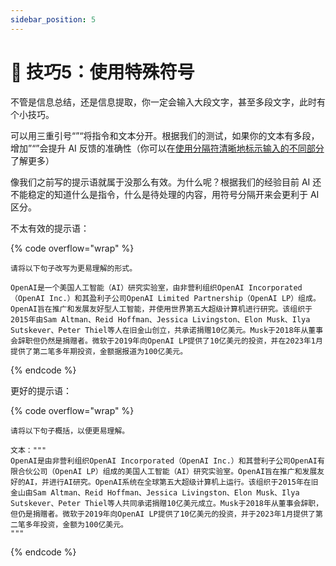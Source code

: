 ```yaml
---
sidebar_position: 5
---
```


# 🔣 技巧5：使用特殊符号

不管是信息总结，还是信息提取，你一定会输入大段文字，甚至多段文字，此时有个小技巧。

可以用三重引号“”“将指令和文本分开。根据我们的测试，如果你的文本有多段，增加”“”会提升 AI 反馈的准确性（你可以在[使用分隔符清晰地标示输入的不同部分](../best-practice/zhi-ling-de-nei-rong-qing-xi-ming-que.md#san-shi-yong-fen-ge-fu-qing-xi-di-biao-shi-shu-ru-de-bu-tong-bu-fen)了解更多）

像我们之前写的提示语就属于没那么有效。为什么呢？根据我们的经验目前 AI 还不能稳定的知道什么是指令，什么是待处理的内容，用符号分隔开来会更利于 AI 区分。

不太有效的提示语：

{% code overflow="wrap" %}
```other
请将以下句子改写为更易理解的形式。

OpenAI是一个美国人工智能（AI）研究实验室，由非营利组织OpenAI Incorporated（OpenAI Inc.）和其盈利子公司OpenAI Limited Partnership（OpenAI LP）组成。 OpenAI旨在推广和发展友好型人工智能，并使用世界第五大超级计算机进行研究。该组织于2015年由Sam Altman、Reid Hoffman、Jessica Livingston、Elon Musk、Ilya Sutskever、Peter Thiel等人在旧金山创立，共承诺捐赠10亿美元。Musk于2018年从董事会辞职但仍然是捐赠者。微软于2019年向OpenAI LP提供了10亿美元的投资，并在2023年1月提供了第二笔多年期投资，金额据报道为100亿美元。
```
{% endcode %}

更好的提示语：

{% code overflow="wrap" %}
```other
请将以下句子概括，以便更易理解。

文本："""
OpenAI是由非营利组织OpenAI Incorporated（OpenAI Inc.）和其营利子公司OpenAI有限合伙公司（OpenAI LP）组成的美国人工智能（AI）研究实验室。OpenAI旨在推广和发展友好的AI，并进行AI研究。OpenAI系统在全球第五大超级计算机上运行。该组织于2015年在旧金山由Sam Altman、Reid Hoffman、Jessica Livingston、Elon Musk、Ilya Sutskever、Peter Thiel等人共同承诺捐赠10亿美元成立。Musk于2018年从董事会辞职，但仍是捐赠者。微软于2019年向OpenAI LP提供了10亿美元的投资，并于2023年1月提供了第二笔多年投资，金额为100亿美元。
"""
```
{% endcode %}
